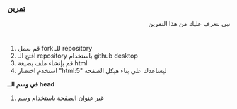<p dir="rtl">
<h3><a href="https://github.com/kuwaitcodes/web-cw-1">تمرين </a></h3></p>

<p dir="rtl">
نبي نتعرف عليك من هذا التمرين</p>
<h1></h1>
<p dir="rtl">
 </p>

1. قم بعمل fork للـ repository
2. افتح الـ repository باستخدام github desktop
3. قم بإنشاء ملف بصيغة html
4. استخدم اختصار "html:5" ليساعدك على بناء هيكل الصفحة

<strong> في وسم الــ head</strong>

1. غير عنوان الصفحة باستخدام وسم <title>

<strong> في وسم الــ body</strong>

1. اكتب اسمك باستخدام وسم &lt;h1>
2. اكتب "هذا موقعي الأول" باستخدام وسم &lt;h2>
3. اكتب سبب اختيارك لمسار برمجة المواقع باستخدام وسم &lt;p> \
   `مثال: اخترت مسار برمجة المواقع لأنه أفضل مسار`

<h1></h1>
<p dir="rtl">
<strong>أنشئ ملف html ثاني</strong>

<strong> في وسم الــ body</strong>

1. أدرج صورة للعبتك المفضلة باستخدام وسم &lt;img> وغير حجمها باستخدام سمة: width و height
2. ضع رابط ينقلك إلى الصفحة الأولى باستخدام وسم &lt;a>
3. اكتب تاريخ اليوم كملاحظة
4. احفظ التغييرات وارفع الكود إلى github
5. قم بتسليم التمرين على موقع Coded Lab

<p dir="rtl">
<strong>بونص!✨</strong></p>

- ضع ايقونة في عنوان الصفحة (icon)
- إدراج أي فيديو في موقعك
<hr>

لا تترددون بسؤال المدرسين! 👌
